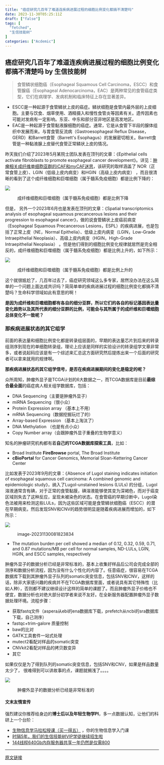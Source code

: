 ```yaml
---
title: "癌症研究几百年了难道连疾病进展过程的细胞比例变化都搞不清楚吗"
date: 2023-11-30T05:25:11Z
draft: ["false"]
tags: [
  "fetched",
  "生信技能树"
]
categories: ["Acdemic"]
---
```

癌症研究几百年了难道连疾病进展过程的细胞比例变化都搞不清楚吗 by 生信技能树
------
<div><section data-tool="mdnice编辑器" data-website="https://www.mdnice.com"><blockquote data-tool="mdnice编辑器"><p>食管鳞状细胞癌（Esophageal Squamous Cell Carcinoma，ESCC）和食管腺癌（Esophageal Adenocarcinoma，EAC）是两种常见的食管癌症类型，它们在病理学、发病机制和临床特征上存在显著差异。</p></blockquote><ul data-tool="mdnice编辑器"><li><section>ESCC是一种起源于食管鳞状上皮的癌症。鳞状细胞是食管内最外层的上皮细胞。主要与饮食、烟草使用、酒精摄入和慢性食管炎等因素有关。遗传因素也可能对发病有一定影响。东亚、中东和部分亚非地区是高发地区。</section></li><li><section>EAC是一种起源于食管黏液腺细胞的癌症。通常，它是从食管下半段的腺体组织中发展而来。与胃食管反流病（Gastroesophageal Reflux Disease，GERD）和Barrett食管（Barrett's Esophagus）的发展密切相关。Barrett食管是一种黏液腺上皮替代食管正常鳞状上皮的情况。</section></li></ul><p data-tool="mdnice编辑器">昨天我们介绍了2023年5月某院士团队发表在顶刊的文章：《Epithelial cells activate fibroblasts to promote esophageal cancer development》。详见：<a href="https://mp.weixin.qq.com/s?__biz=MzAxMDkxODM1Ng==&amp;mid=2247526684&amp;idx=1&amp;sn=54398e30f9794c1e728e8eb8e0d878a4&amp;scene=21#wechat_redirect" data-linktype="2">肿瘤相关成纤维单细胞亚群的iCAF和myCAF迷思</a>，该研究的取样涵盖了 NOR（正常食管上皮）、LGIN（低级上皮内病变）和HGIN（高级上皮内病变） ，而且很清晰的看到了这个成纤维细胞和巨噬细胞（属于髓系免疫细胞）都是比例下降的：</p><p><img data-galleryid="" data-ratio="0.3723849372384937" data-s="300,640" data-src="https://mmbiz.qpic.cn/mmbiz_png/cZNhZQ6j4wx2rcQXKQUkWyLgdppp7Q7sLDtcKjO67l0riaGfG1j9iawzYm8sGeQpPaZ5tTdmvU4WCm6hqb4Mlkjw/640?wx_fmt=png&amp;from=appmsg" data-type="png" data-w="1434" src="https://mmbiz.qpic.cn/mmbiz_png/cZNhZQ6j4wx2rcQXKQUkWyLgdppp7Q7sLDtcKjO67l0riaGfG1j9iawzYm8sGeQpPaZ5tTdmvU4WCm6hqb4Mlkjw/640?wx_fmt=png&amp;from=appmsg"></p><figure data-tool="mdnice编辑器"><figcaption>成纤维细胞和巨噬细胞（属于髓系免疫细胞）都是比例下降</figcaption></figure><p data-tool="mdnice编辑器">但是， 另外一个2023年6月也是发表在顶刊的文章：《Spatial transcriptomics analysis of esophageal squamous precancerous lesions and their progression to esophageal cancer》，做的说食管鳞状上皮癌前病变（Esophageal Squamous Precancerous Lesions，ESPL）的疾病进展，也是包括了正常上皮（NE，Normal Epithelia）、低级上皮内病变（LGIN，Low-Grade Intraepithelial Neoplasia）、高级上皮内病变（HGIN，High-Grade Intraepithelial Neoplasia） 。但是他们得到的细胞比例变化规律就居然是完全相反的，成纤维细胞和巨噬细胞（属于髓系免疫细胞）都是比例上升的，如下所示：</p><p><img data-galleryid="" data-ratio="1.0525210084033614" data-s="300,640" data-src="https://mmbiz.qpic.cn/mmbiz_png/cZNhZQ6j4wx2rcQXKQUkWyLgdppp7Q7sAWjUe0vvWjJn41SGCviaRficrGLZ3zcibWNM0d4auZcgnsjQf7A5qGIYg/640?wx_fmt=png&amp;from=appmsg" data-type="png" data-w="952" src="https://mmbiz.qpic.cn/mmbiz_png/cZNhZQ6j4wx2rcQXKQUkWyLgdppp7Q7sAWjUe0vvWjJn41SGCviaRficrGLZ3zcibWNM0d4auZcgnsjQf7A5qGIYg/640?wx_fmt=png&amp;from=appmsg"></p><figure data-tool="mdnice编辑器"><figcaption>成纤维细胞和巨噬细胞（属于髓系免疫细胞）都是比例上升的</figcaption></figure><p data-tool="mdnice编辑器">这个就很尴尬了，<span>几百年过去了，癌症研究领域这么多专家，居然没办法在这么简单的一个问题上面达成共识吗？简简单单的疾病进展过程的细胞比例变化都搞不清楚吗？生命科学领域如此有意思的啊！</span></p><p data-tool="mdnice编辑器"><strong>是因为成纤维和巨噬细胞都有各自的细分亚群，所以它们的各自的标记基因表达量变化趋势以及其所代表的细分亚群的比例，可能会与其所属于的成纤维和巨噬细胞总体变化不一致呢？</strong></p><h3 data-tool="mdnice编辑器"><span></span>那疾病进展状态的其它组学<span></span></h3><p data-tool="mdnice编辑器">前面的表达量和细胞比例变化都是转录组层面的，早期的表达量芯片到后来的转录组测序到现在的单细胞转录组，理论上应该是同样的实验设计的转录组学文章非常多，或者说起码应该是有一个综述来汇总这方面研究然后提炼出来一个后面的研究者可以拿来就用的规律啊。</p><p data-tool="mdnice编辑器"><span><strong>那疾病进展状态的其它组学信号，是否在疾病进展期间的变化是稳定的呢？</strong></span></p><p data-tool="mdnice编辑器">众所周知，肿瘤外显子是TCGA计划的6大数据之一，而TCGA数据库是目前<strong>最综合最全面</strong>的癌症病人相关组学数据库，包括：</p><ul data-tool="mdnice编辑器"><li><section>DNA Sequencing（主要是肿瘤外显子）</section></li><li><section>miRNA Sequencing（很小众）</section></li><li><section>Protein Expression array （基本上不用）</section></li><li><section>mRNA Sequencing（数据挖掘玩烂了的）</section></li><li><section>Array-based Expression （基本上淘汰了）</section></li><li><section>DNA Methylation （也是有点小众）</section></li><li><section>Copy Number array（会跟肿瘤外显子重叠的生物学意义）</section></li></ul><p data-tool="mdnice编辑器">知名的肿瘤研究机构都有着<strong>自己的TCGA数据库探索工具</strong>，比如：</p><ul data-tool="mdnice编辑器"><li><section>Broad Institute <strong>FireBrowse</strong> portal, The Broad Institute</section></li><li><section><strong>cBioPortal</strong> for Cancer Genomics, Memorial Sloan-Kettering Cancer Center</section></li></ul><p data-tool="mdnice编辑器">比如发表于2023年9月的文章：《Absence of Lugol staining indicates initiation of esophageal squamous cell carcinoma: A combined genomic and epidemiologic study》，纳入了Lugol-unstained lesions (LULs) 的分组，Lugol溶液通常含有碘，对于正常的食管黏膜，碘溶液能够使其变为深褐色，而对于癌变区域则失去了这种反应，呈现未被染色的状态。在食管癌的早期诊断中，Lugol染色法被用来检测这些LULs，因为这些区域可能是食管鳞状细胞癌（ESCC）的潜在早期病变。然后发现SNV和CNV的趋势很明显是随着疾病进展而增加的，如下所示：</p><p><img data-galleryid="" data-ratio="1.0865979381443298" data-s="300,640" data-src="https://mmbiz.qpic.cn/mmbiz_png/cZNhZQ6j4wx2rcQXKQUkWyLgdppp7Q7sqjVQmiaRicceRfHGT9fn2iavkRL6dLJ292ycNVAwI60maZp6DPKlreaxQ/640?wx_fmt=png&amp;from=appmsg" data-type="png" data-w="970" src="https://mmbiz.qpic.cn/mmbiz_png/cZNhZQ6j4wx2rcQXKQUkWyLgdppp7Q7sqjVQmiaRicceRfHGT9fn2iavkRL6dLJ292ycNVAwI60maZp6DPKlreaxQ/640?wx_fmt=png&amp;from=appmsg"></p><figure data-tool="mdnice编辑器"><figcaption>image-20231130081823834</figcaption></figure><ul data-tool="mdnice编辑器"><li><section>The mutation burden per cell showed a median of 0.12, 0.32, 0.59, 0.71, and 0.87 mutations/MB per cell for normal samples, ND-LULs, LGIN, HGIN, and ESCC samples, respectively</section></li></ul><p data-tool="mdnice编辑器">肿瘤外显子的数据分析已经是非常标准的，基本上收集好样品后公司会完成全部的测序和数据分析流程，因为没有什么个性化的内容了。任意癌症，很容易在TCGA数据库下载到其肿瘤外显子队列的somatic突变信息，包括SNV和CNV，这样的话，除非大家感兴趣的疾病并不在TCGA数据库里面，或者说具有其它特殊性（比如人种），否则都不建议继续设计这样的简单的课题了。而且肿瘤外显子价格也不便宜，数据分析也对绝大部分初学者来说不友好。在全新服务器配置肿瘤外显子数据处理环境。流程步骤：</p><ul data-tool="mdnice编辑器"><li><section>获取fastq文件（aspera从ebi的ena数据库下载，prefetch从ncbi的sra数据库下载，自己测序）</section></li><li><section>fastqc+trim-galore 质量控制</section></li><li><section>baw的比对</section></li><li><section>GATK工具套件一站式处理</section></li><li><section>mutect2看配对样品的somatic突变</section></li><li><section>CNVkit2看配对样品的拷贝数变异</section></li><li><section>其它</section></li></ul><p data-tool="mdnice编辑器">如果仅仅是为了得到队列的somatic突变信息，包括SNV和CNV，如果是样品数量太少了， 很难得到可以讲故事的点，课题就搁浅了。。。。</p><p><img data-galleryid="" data-ratio="0.5568053993250843" data-s="300,640" data-src="https://mmbiz.qpic.cn/mmbiz_png/cZNhZQ6j4wx2rcQXKQUkWyLgdppp7Q7sicGgIF22pSOPOeg3It8jv9TeYuVWrqfRGYZNquxCQpxjGLjPGqZG1cw/640?wx_fmt=png&amp;from=appmsg" data-type="png" data-w="1778" src="https://mmbiz.qpic.cn/mmbiz_png/cZNhZQ6j4wx2rcQXKQUkWyLgdppp7Q7sicGgIF22pSOPOeg3It8jv9TeYuVWrqfRGYZNquxCQpxjGLjPGqZG1cw/640?wx_fmt=png&amp;from=appmsg"></p><figure data-tool="mdnice编辑器"><figcaption>肿瘤外显子的数据分析已经是非常标准的</figcaption></figure></section><h4 data-tool="mdnice编辑器">文末友情宣传</h4><p data-tool="mdnice编辑器">强烈建议你推荐给身边的<strong>博士后以及年轻生物学PI</strong>，多一点数据认知，让他们的科研上一个台阶：</p><ul data-tool="mdnice编辑器"><li><section><a target="_blank" href="http://mp.weixin.qq.com/s?__biz=MzAxMDkxODM1Ng==&amp;mid=2247526646&amp;idx=1&amp;sn=d1728d9102f72d2ce5c425162549499d&amp;chksm=9b4b284dac3ca15b83972f3dcb45977fc78eb65b607e7961658f8586f8a4b7be2c2c43883684&amp;scene=21#wechat_redirect" textvalue="生物信息学马拉松授‍课（买一得五）" linktype="text" imgurl="" imgdata="null" data-itemshowtype="0" tab="innerlink" data-linktype="2" hasload="1">生物信息学马拉松授课（买一得五）</a> ，你的生物信息学入门课</section></li><li><section><a target="_blank" href="http://mp.weixin.qq.com/s?__biz=MzAxMDkxODM1Ng==&amp;mid=2247524148&amp;idx=1&amp;sn=7806da6feb41a36493c519c1cfc1d3ac&amp;chksm=9b4bdf8fac3c569960369602f1ef26639cb366b250f233b2297d1f059471c0458335bfc0b829&amp;scene=21#wechat_redirect" textvalue="时隔5年，我们的生信技能树VIP学徒继续招生啦" linktype="text" imgurl="" imgdata="null" data-itemshowtype="0" tab="innerlink" data-linktype="2" hasload="1">时隔5年，我们的生信技能树VIP学徒继续招生啦</a><br></section></li><li><section><a target="_blank" href="http://mp.weixin.qq.com/s?__biz=MzAxMDkxODM1Ng==&amp;mid=2247522831&amp;idx=2&amp;sn=1744efdf428465425a145ff3a982198b&amp;chksm=9b4bdab4ac3c53a28fbecbbff4f254f470b54a7a20468bb753b295b930315e1ec45bcbabc10b&amp;scene=21#wechat_redirect" textvalue="144线程640Gb内存服务器共享一年‍仍然是仅需800" linktype="text" imgurl="" imgdata="null" data-itemshowtype="0" tab="innerlink" data-linktype="2" hasload="1">144线程640Gb内存服务器共享一年仍然是仅需800</a></section></li></ul><p><mp-style-type data-value="3"></mp-style-type></p></div>  
<hr>
<a href="https://mp.weixin.qq.com/s/VEmtPKgezPPK0KavrOLy1g",target="_blank" rel="noopener noreferrer">原文链接</a>
